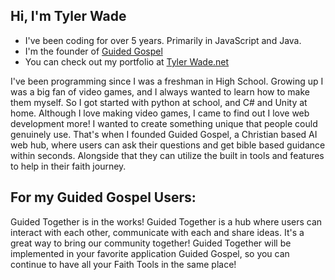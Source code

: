 ## Hi, I'm Tyler Wade

* I've been coding for over 5 years. Primarily in JavaScript and Java.
* I'm the founder of [Guided Gospel](https://guidedgospel.net)
* You can check out my portfolio at [Tyler Wade.net](https://tylerwade.net)

I've been programming since I was a freshman in High School. Growing up I was a big fan of video games, and I always wanted to learn how to make them myself. So I got started with python at school, and C# and Unity at home. Although I love making video games, I came to find out I love web development more! I wanted to create something unique that people could genuinely use. That's when I founded Guided Gospel, a Christian based AI web hub, where users can ask their questions and get bible based guidance within seconds. Alongside that they can utilize the built in tools and features to help in their faith journey.

## For my Guided Gospel Users:
Guided Together is in the works! Guided Together is a hub where users can interact with each other, communicate with each and share ideas. It's a great way to bring our community together! Guided Together will be implemented in your favorite application Guided Gospel, so you can continue to have all your Faith Tools in the same place!

<!--
**WadeTyler/WadeTyler** is a ✨ _special_ ✨ repository because its `README.md` (this file) appears on your GitHub profile.

Here are some ideas to get you started:

- 🔭 I’m currently working on ...
- 🌱 I’m currently learning ...
- 👯 I’m looking to collaborate on ...
- 🤔 I’m looking for help with ...
- 💬 Ask me about ...
- 📫 How to reach me: ...
- 😄 Pronouns: ...
- ⚡ Fun fact: ...
-->
